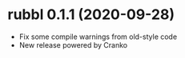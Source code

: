 # rubbl 0.1.1 (2020-09-28)

- Fix some compile warnings from old-style code
- New release powered by Cranko
